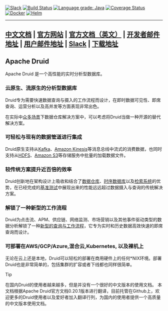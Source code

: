 <!--
  ~ Licensed to the Apache Software Foundation (ASF) under one
  ~ or more contributor license agreements.  See the NOTICE file
  ~ distributed with this work for additional information
  ~ regarding copyright ownership.  The ASF licenses this file
  ~ to you under the Apache License, Version 2.0 (the
  ~ "License"); you may not use this file except in compliance
  ~ with the License.  You may obtain a copy of the License at
  ~
  ~   http://www.apache.org/licenses/LICENSE-2.0
  ~
  ~ Unless required by applicable law or agreed to in writing,
  ~ software distributed under the License is distributed on an
  ~ "AS IS" BASIS, WITHOUT WARRANTIES OR CONDITIONS OF ANY
  ~ KIND, either express or implied.  See the License for the
  ~ specific language governing permissions and limitations
  ~ under the License.
  -->

[![Slack](https://img.shields.io/badge/slack-%23druid-72eff8?logo=slack)](https://s.apache.org/slack-invite)
[![Build Status](https://api.travis-ci.com/apache/druid.svg?branch=master)](https://travis-ci.com/apache/druid)
[![Language grade: Java](https://img.shields.io/lgtm/grade/java/g/apache/druid.svg?logo=lgtm&logoWidth=18)](https://lgtm.com/projects/g/apache/druid/context:java)
[![Coverage Status](https://img.shields.io/codecov/c/gh/apache/druid)](https://codecov.io/gh/apache/druid)
[![Docker](https://img.shields.io/badge/container-docker-blue.svg)](https://hub.docker.com/r/apache/druid)
[![Helm](https://img.shields.io/badge/helm-druid-5F90AB?logo=helm)](https://artifacthub.io/packages/helm/helm-incubator/druid)
<!--- Following badges are disabled until they can be fixed: -->
<!--- [![Inspections Status](https://img.shields.io/teamcity/http/teamcity.jetbrains.com/s/OpenSourceProjects_Druid_Inspections.svg?label=TeamCity%20inspections)](https://teamcity.jetbrains.com/viewType.html?buildTypeId=OpenSourceProjects_Druid_Inspections) -->

---
[中文文档](https://druid.apache.org/docs/latest/design/) |
[官方网站](https://druid.apache.org/) |
[官方文档（英文）](https://druid.apache.org/docs/latest/design/) |
[开发者邮件地址](https://lists.apache.org/list.html?dev@druid.apache.org) |
[用户邮件地址](https://groups.google.com/forum/#!forum/druid-user) |
[Slack](https://s.apache.org/slack-invite) |
[下载地址](https://druid.apache.org/downloads.html)
---

## Apache Druid
Apache Druid 是一个高性能的实时分析型数据库。

### 云原生、流原生的分析型数据库
Druid专为需要快速数据查询与摄入的工作流程而设计，在即时数据可见性、即席查询、运营分析以及高并发等方面表现非常出色。

在实际中[众多场景](Misc/usercase.md)下数据仓库解决方案中，可以考虑将Druid当做一种开源的替代解决方案。

### 可轻松与现有的数据管道进行集成 
Druid原生支持从[Kafka](http://kafka.apache.org/)、[Amazon Kinesis](https://aws.amazon.com/cn/kinesis/)等消息总线中流式的消费数据，也同时支持从[HDFS](https://hadoop.apache.org/docs/stable/hadoop-project-dist/hadoop-hdfs/HdfsUserGuide.html)、[Amazon S3](https://aws.amazon.com/cn/s3/)等存储服务中批量的加载数据文件。

### 较传统方案提升近百倍的效率
Druid创新地在架构设计上吸收和结合了[数据仓库](https://en.wikipedia.org/wiki/Data_warehouse)、[时序数据库](https://en.wikipedia.org/wiki/Time_series_database)以及[检索系统](https://en.wikipedia.org/wiki/Search_engine_(computing))的优势，在已经完成的[基准测试](https://imply.io/post/performance-benchmark-druid-presto-hive)中展现出来的性能远远超过数据摄入与查询的传统解决方案。

### 解锁了一种新型的工作流程
Druid为点击流、APM、供应链、网络监测、市场营销以及其他事件驱动类型的数据分析解锁了一种[新型的查询与工作流程](Misc/usercase.md)，它专为实时和历史数据高效快速的即席查询而设计。

### 可部署在AWS/GCP/Azure,混合云,Kubernetes, 以及裸机上
无论在云上还是本地，Druid可以轻松的部署在商用硬件上的任何*NIX环境。部署Druid也是非常简单的，包括集群的扩容或者下线都也同样很简单。

> [!TIP]
> 在国内Druid的使用者越来越多，但是并没有一个很好的中文版本的使用文档。 本文档根据Apache Druid官方文档0.20.1版本进行翻译，目前托管在Github上，欢迎更多的Druid使用者以及爱好者加入翻译行列，为国内的使用者提供一个高质量的中文版本使用文档。
